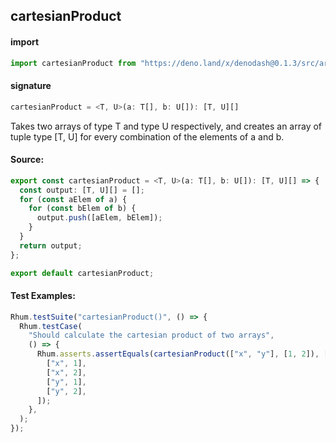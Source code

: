 ## cartesianProduct

#### import

```typescript
import cartesianProduct from "https://deno.land/x/denodash@0.1.3/src/array/cartesianProduct.ts";
```

#### signature

```typescript
cartesianProduct = <T, U>(a: T[], b: U[]): [T, U][]
```

Takes two arrays of type T and type U respectively, and creates an array of
tuple type [T, U] for every combination of the elements of a and b.

#### Source:

```typescript
export const cartesianProduct = <T, U>(a: T[], b: U[]): [T, U][] => {
  const output: [T, U][] = [];
  for (const aElem of a) {
    for (const bElem of b) {
      output.push([aElem, bElem]);
    }
  }
  return output;
};

export default cartesianProduct;
```

#### Test Examples:

```typescript
Rhum.testSuite("cartesianProduct()", () => {
  Rhum.testCase(
    "Should calculate the cartesian product of two arrays",
    () => {
      Rhum.asserts.assertEquals(cartesianProduct(["x", "y"], [1, 2]), [
        ["x", 1],
        ["x", 2],
        ["y", 1],
        ["y", 2],
      ]);
    },
  );
});
```
